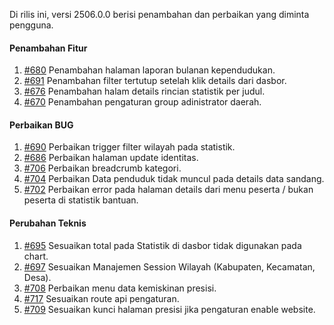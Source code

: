 Di rilis ini, versi 2506.0.0 berisi penambahan dan perbaikan yang diminta pengguna.

#### Penambahan Fitur

1. [#680](https://github.com/OpenSID/OpenKab/issues/680) Penambahan halaman laporan bulanan kependudukan.
2. [#691](https://github.com/OpenSID/OpenKab/issues/691) Penambahan filter tertutup setelah klik details dari dasbor. 
3. [#676](https://github.com/OpenSID/OpenKab/issues/676) Penambahan halam details rincian statistik per judul.
4. [#670](https://github.com/OpenSID/OpenKab/issues/670) Penambahan pengaturan group adinistrator daerah.

#### Perbaikan BUG

1. [#690](https://github.com/OpenSID/OpenKab/issues/690) Perbaikan trigger filter wilayah pada statistik.
2. [#686](https://github.com/OpenSID/OpenKab/issues/686) Perbaikan halaman update identitas.
3. [#706](https://github.com/OpenSID/OpenKab/issues/706) Perbaikan breadcrumb kategori.
4. [#704](https://github.com/OpenSID/OpenKab/issues/704) Perbaikan Data penduduk tidak muncul pada details data sandang.
5. [#702](https://github.com/OpenSID/OpenKab/issues/702) Perbaikan error pada halaman details dari menu peserta / bukan peserta di statistik bantuan.

#### Perubahan Teknis

1. [#695](https://github.com/OpenSID/OpenKab/issues/695) Sesuaikan total pada Statistik di dasbor tidak digunakan pada chart.
2. [#697](https://github.com/OpenSID/OpenKab/issues/697) Sesuaikan Manajemen Session Wilayah (Kabupaten, Kecamatan, Desa).
3. [#708](https://github.com/OpenSID/OpenKab/issues/708) Perbaikan menu data kemiskinan presisi.
4. [#717](https://github.com/OpenSID/OpenKab/issues/717) Sesuaikan route api pengaturan.
5. [#709](https://github.com/OpenSID/OpenKab/issues/709) Sesuaikan kunci halaman presisi jika pengaturan enable website.
